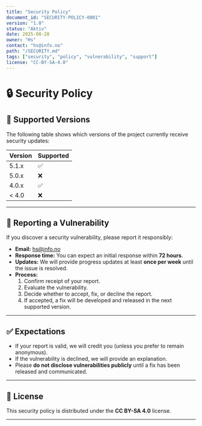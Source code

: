 ```yaml
---
title: "Security Policy"
document_id: "SECURITY-POLICY-0001"
version: "1.0"
status: "Aktiv"
date: 2025-08-28
owner: "Hs"
contact: "hs@info.no"
path: "/SECURITY.md"
tags: ["security", "policy", "vulnerability", "support"]
license: "CC-BY-SA-4.0"
---
```


# 🔒 Security Policy

## 📌 Supported Versions
The following table shows which versions of the project currently receive security updates:

| Version | Supported |
|---------|-----------|
| 5.1.x   | ✅ |
| 5.0.x   | ❌ |
| 4.0.x   | ✅ |
| < 4.0   | ❌ |

---

## 🐞 Reporting a Vulnerability
If you discover a security vulnerability, please report it responsibly:

- **Email:** [hs@info.no](mailto:hs@info.no)  
- **Response time:** You can expect an initial response within **72 hours**.  
- **Updates:** We will provide progress updates at least **once per week** until the issue is resolved.  
- **Process:**  
  1. Confirm receipt of your report.  
  2. Evaluate the vulnerability.  
  3. Decide whether to accept, fix, or decline the report.  
  4. If accepted, a fix will be developed and released in the next supported version.  

---

## ✅ Expectations
- If your report is valid, we will credit you (unless you prefer to remain anonymous).  
- If the vulnerability is declined, we will provide an explanation.  
- Please **do not disclose vulnerabilities publicly** until a fix has been released and communicated.  

---

## 📄 License
This security policy is distributed under the **CC BY-SA 4.0** license.  

---
